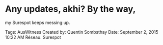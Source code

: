 # Any updates, akhi? By the way,
my Surespot keeps messing
up.

Tags: AusWitness
Created by: Quentin Sombsthay
Date: September 2, 2015 10:22 AM
Réseau: Surespot